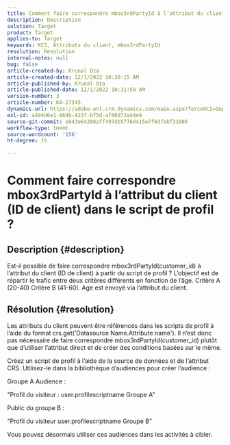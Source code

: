 ```yaml
---
title: Comment faire correspondre mbox3rdPartyId à l’attribut du client (ID de client) dans le script de profil ?
description: Description
solution: Target
product: Target
applies-to: Target
keywords: KCS, Attributs du client, mbox3rdPartyId
resolution: Resolution
internal-notes: null
bug: false
article-created-by: Krunal Oza
article-created-date: 12/1/2022 10:30:15 AM
article-published-by: Krunal Oza
article-published-date: 12/1/2022 10:31:59 AM
version-number: 3
article-number: KA-17345
dynamics-url: https://adobe-ent.crm.dynamics.com/main.aspx?forceUCI=1&pagetype=entityrecord&etn=knowledgearticle&id=b716a81f-6371-ed11-9561-6045bd006a22
exl-id: a494d6e1-864b-4237-bf5d-af00d73a44e9
source-git-commit: e843e64208aff497db5776d415e7f6dfebf31086
workflow-type: tm+mt
source-wordcount: '156'
ht-degree: 1%

---
```


# Comment faire correspondre mbox3rdPartyId à l’attribut du client (ID de client) dans le script de profil ?

## Description {#description}

Est-il possible de faire correspondre mbox3rdPartyId(customer_id) à l’attribut du client (ID de client) à partir du script de profil ? L’objectif est de répartir le trafic entre deux critères différents en fonction de l’âge. Critère A (20-40) Critère B (41-60). Age est envoyé via l’attribut du client.

## Résolution {#resolution}


Les attributs du client peuvent être référencés dans les scripts de profil à l’aide du format crs.get(&#39;Datasource Name.Attribute name&#39;). Il n’est donc pas nécessaire de faire correspondre mbox3rdPartyId(customer_id) plutôt que d’utiliser l’attribut direct et de créer des conditions basées sur le même.

Créez un script de profil à l’aide de la source de données et de l’attribut CRS. Utilisez-le dans la bibliothèque d’audiences pour créer l’audience :

Groupe A Audience :

&quot;Profil du visiteur : user.profilescriptname Groupe A&quot;

Public du groupe B :

&quot;Profil du visiteur user.profilescriptname Groupe B&quot;

Vous pouvez désormais utiliser ces audiences dans les activités à cibler.
